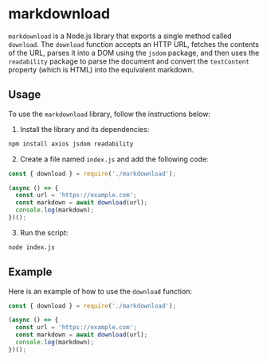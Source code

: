 # markdownload

`markdownload` is a Node.js library that exports a single method called `download`. The `download` function accepts an HTTP URL, fetches the contents of the URL, parses it into a DOM using the `jsdom` package, and then uses the `readability` package to parse the document and convert the `textContent` property (which is HTML) into the equivalent markdown.

## Usage

To use the `markdownload` library, follow the instructions below:

1. Install the library and its dependencies:

```bash
npm install axios jsdom readability
```

2. Create a file named `index.js` and add the following code:

```javascript
const { download } = require('./markdownload');

(async () => {
  const url = 'https://example.com';
  const markdown = await download(url);
  console.log(markdown);
})();
```

3. Run the script:

```bash
node index.js
```

## Example

Here is an example of how to use the `download` function:

```javascript
const { download } = require('./markdownload');

(async () => {
  const url = 'https://example.com';
  const markdown = await download(url);
  console.log(markdown);
})();
```
